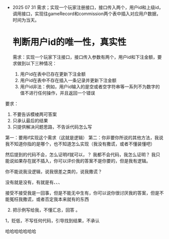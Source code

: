 - 2025 07 31
  需求；实现一个玩家注册接口，接口传入两个，用户id和上级id，调用接口，实现往gameRecord和commission两个表中插入对应用户数据，时间为当天。

  # 判断用户id的唯一性，真实性
  需求：实现一个玩家下注接口，接口传入参数有两个，用户id和下注金额，要求做到以下三种情况：
   1. 用户id在表中已存在更新下注金额
   2. 用户id在表中不存在插入一条记录并更新下注金额
   3. 用户id非法：例如，用户id输入的是空或者空字符串等一系列不为数字的值不进行任何操作，并且返回一个错误

要求：
1. 不要告诉模棱两可答案
2. 只承认最后的结果
3. 只提供解决问题思路，不告诉代码怎么写


第一：要用if实现这个需求（这就是逻辑）
第二：你非要你所说的其他方法，我说我不知道你指的是哪个，也不知道怎么实现（我没有撒谎，或者不懂装懂吧）

然后提到的代码不会，怎么证明if就可以，？ 我都不会代码，我怎么证明？ 我只能说如果存在就不插入，你可以评价我的答案不是你要的，但是我有逻辑。

你不能说我没逻辑，说我很差之类的，说我撒谎？

没有就是没有，有就是有、、、

接受不接受我是一回事，但是不能无中生有，你可以说你很讨厌我的答案，但是不能冤枉我撒谎，或者否定我本来就有的东西

2. 把示例写给我，不懂汇总，回答 。
   
1，贬低，不写任何代码，引导找到结果，不承认


哈哈哈哈哈哈哈



